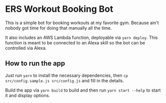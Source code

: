 # ERS Workout Booking Bot
This is a simple bot for booking workouts at my favorite gym. Because ain't nobody got time for doing that manually all the time.

It also includes an AWS Lambda function, deployable via `yarn deploy`. This function is meant to be connected to an Alexa skill so the bot can be controlled via Alexa.

## How to run the app

Just run `yarn` to install the necessary dependencies, then `cp src/config.sample.js src/config.js` and fill in the details.

Build the app via `yarn build` to build and then run `yarn start --help` to start it and display options.
